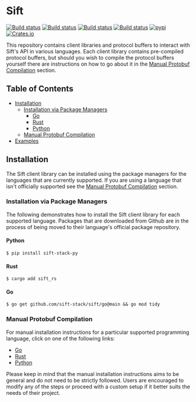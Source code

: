 # Sift

[![Build status](https://github.com/sift-stack/sift/actions/workflows/rust_ci.yaml/badge.svg)](https://github.com/sift-stack/sift/actions)
[![Build status](https://github.com/sift-stack/sift/actions/workflows/python_ci.yaml/badge.svg)](https://github.com/sift-stack/sift/actions)
[![Build status](https://github.com/sift-stack/sift/actions/workflows/go_ci.yaml/badge.svg)](https://github.com/sift-stack/sift/actions)
[![Build status](https://github.com/sift-stack/sift/actions/workflows/protos_ci.yaml/badge.svg)](https://github.com/sift-stack/sift/actions)
[![pypi](https://img.shields.io/pypi/v/sift-stack-py)](https://pypi.org/project/sift-stack-py/)
[![Crates.io](https://img.shields.io/crates/v/sift_rs.svg)](https://crates.io/crates/sift_rs)

This repository contains client libraries and protocol buffers to interact with Sift's API in various languages. Each client library contains pre-compiled protocol buffers, but should you wish
to compile the protocol buffers yourself there are instructions on how to go about it in the [Manual Protobuf Compilation](#manual-protobuf-compilation) section.

## Table of Contents

* [Installation](#installation)
  - [Installation via Package Managers](#installation-via-package-managers)
      - [Go](#go)
      - [Rust](#rust)
      - [Python](#python)
  - [Manual Protobuf Compilation](#manual-protobuf-compilation)
* [Examples](#examples)

## Installation

The Sift client library can be installed using the package managers for the languages that are currently supported. If you are using a language that isn't officially supported see
the [Manual Protobuf Compilation](#manual-protobuf-compilation) section.

### Installation via Package Managers

The following demonstrates how to install the Sift client library for each supported language. Packages that are downloaded
from Github are in the process of being moved to their language's official package repository.

#### Python

```
$ pip install sift-stack-py
```

#### Rust

```
$ cargo add sift_rs
```

#### Go

```
$ go get github.com/sift-stack/sift/go@main && go mod tidy
```

### Manual Protobuf Compilation

For manual installation instructions for a particular supported programming language, click on one of the following links:
- [Go](/docs/go.md)
- [Rust](/docs/rust.md)
- [Python](/docs/python.md)

Please keep in mind that the manual installation instructions aims to be general and do not need to be strictly followed. Users are encouraged to modify any of the steps or proceed with a custom setup if it better suits the needs of their project.
